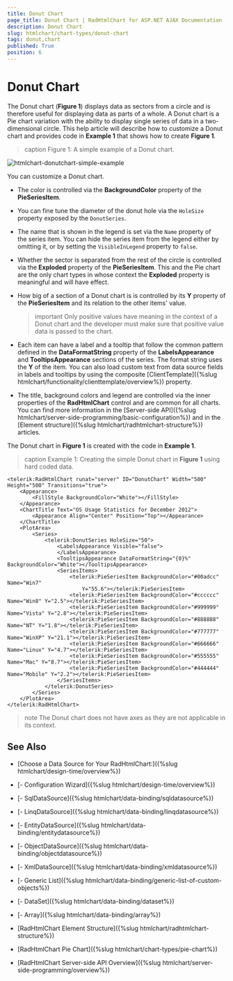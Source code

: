 ```yaml
---
title: Donut Chart
page_title: Donut Chart | RadHtmlChart for ASP.NET AJAX Documentation
description: Donut Chart
slug: htmlchart/chart-types/donut-chart
tags: donut,chart
published: True
position: 6
---
```


# Donut Chart

The Donut chart (**Figure 1**) displays data as sectors from a circle and is therefore useful for displaying data as parts of a whole. A Donut chart is a Pie chart variation with the ability to display single series of data in a two-dimensional circle. This help article will describe how to customize a Donut chart and provides code in **Example 1** that shows how to create **Figure 1**.

>caption Figure 1: A simple example of a Donut chart.

![htmlchart-donutchart-simple-example](images/htmlchart-donutchart-simple-example.png)

You can customize a Donut chart.

* The color is controlled via the **BackgroundColor** property of the **PieSeriesItem**.

* You can fine tune the diameter of the donut hole via the `HoleSize` property exposed by the `DonutSeries`.

* The name that is shown in the legend is set via the `Name` property of the series item. You can hide the series item from the legend either by omitting it, or by setting the `VisibleInLegend` property to `false`.

* Whether the sector is separated from the rest of the circle is controlled via the **Exploded** property of the **PieSeriesItem**. This and the Pie chart are the only chart types in whose context the **Exploded** property is meaningful and will have effect.

* How big of a section of a Donut chart is is controlled by its **Y** property of the **PieSeriesItem** and its relation to the other items' value.

	>important Only positive values have meaning in the context of a Donut chart and the developer must make sure that positive value data is passed to the chart.

* Each item can have a label and a tooltip that follow the common pattern defined in the **DataFormatString** property of the **LabelsAppearance** and **TooltipsAppearance** sections of the series. The format string uses the **Y** of the item. You can also load custom text from data source fields in labels and tooltips by using the composite [ClientTemplate]({%slug htmlchart/functionality/clienttemplate/overview%}) property.

* The title, background colors and legend are controlled via the inner properties of the **RadHtmlChart** control and are common for all charts. You can find more information in the [Server-side API]({%slug htmlchart/server-side-programming/basic-configuration%}) and in the [Element structure]({%slug htmlchart/radhtmlchart-structure%}) articles.

The Donut chart in **Figure 1** is created with the code in **Example 1**.

>caption Example 1: Creating the simple Donut chart in **Figure 1** using hard coded data.

````ASP.NET
<telerik:RadHtmlChart runat="server" ID="DonutChart" Width="500" Height="500" Transitions="true">
	<Appearance>
		<FillStyle BackgroundColor="White"></FillStyle>
	</Appearance>
	<ChartTitle Text="OS Usage Statistics for December 2012">
		<Appearance Align="Center" Position="Top"></Appearance>
	</ChartTitle>
	<PlotArea>
		<Series>
			<telerik:DonutSeries HoleSize="50">
				<LabelsAppearance Visible="false">
				</LabelsAppearance>
				<TooltipsAppearance DataFormatString="{0}%" BackgroundColor="White"></TooltipsAppearance>
				<SeriesItems>
					<telerik:PieSeriesItem BackgroundColor="#00adcc" Name="Win7"
						Y="55.6"></telerik:PieSeriesItem>
					<telerik:PieSeriesItem BackgroundColor="#cccccc" Name="Win8" Y="2.5"></telerik:PieSeriesItem>
					<telerik:PieSeriesItem BackgroundColor="#999999" Name="Vista" Y="2.8"></telerik:PieSeriesItem>
					<telerik:PieSeriesItem BackgroundColor="#888888" Name="NT" Y="1.8"></telerik:PieSeriesItem>
					<telerik:PieSeriesItem BackgroundColor="#777777" Name="WinXP" Y="21.1"></telerik:PieSeriesItem>
					<telerik:PieSeriesItem BackgroundColor="#666666" Name="Linux" Y="4.7"></telerik:PieSeriesItem>
					<telerik:PieSeriesItem BackgroundColor="#555555" Name="Mac" Y="8.7"></telerik:PieSeriesItem>
					<telerik:PieSeriesItem BackgroundColor="#444444" Name="Mobile" Y="2.2"></telerik:PieSeriesItem>
				</SeriesItems>
			</telerik:DonutSeries>
		</Series>
	</PlotArea>
</telerik:RadHtmlChart>
````

>note The Donut chart does not have axes as they are not applicable in its context.

## See Also

 * [Choose a Data Source for Your RadHtmlChart:]({%slug htmlchart/design-time/overview%})

 * [- Configuration Wizard]({%slug htmlchart/design-time/overview%})

 * [- SqlDataSource]({%slug htmlchart/data-binding/sqldatasource%})

 * [- LinqDataSource]({%slug htmlchart/data-binding/linqdatasource%})

 * [- EntityDataSource]({%slug htmlchart/data-binding/entitydatasource%})

 * [- ObjectDataSource]({%slug htmlchart/data-binding/objectdatasource%})

 * [- XmlDataSource]({%slug htmlchart/data-binding/xmldatasource%})

 * [- Generic List]({%slug htmlchart/data-binding/generic-list-of-custom-objects%})

 * [- DataSet]({%slug htmlchart/data-binding/dataset%})

 * [- Array]({%slug htmlchart/data-binding/array%})

 * [RadHtmlChart Element Structure]({%slug htmlchart/radhtmlchart-structure%})

 * [RadHtmlChart Pie Chart]({%slug htmlchart/chart-types/pie-chart%})

 * [RadHtmlChart Server-side API Overview]({%slug htmlchart/server-side-programming/overview%})
